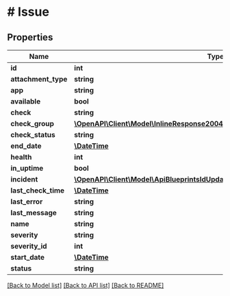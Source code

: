 # # Issue

## Properties

Name | Type | Description | Notes
------------ | ------------- | ------------- | -------------
**id** | **int** |  | [optional]
**attachment_type** | **string** |  | [optional]
**app** | **string** |  | [optional]
**available** | **bool** |  | [optional]
**check** | **string** |  | [optional]
**check_group** | [**\OpenAPI\Client\Model\InlineResponse20040AppDeployInstance**](InlineResponse20040AppDeployInstance.md) |  | [optional]
**check_status** | **string** |  | [optional]
**end_date** | [**\DateTime**](\DateTime.md) |  | [optional]
**health** | **int** |  | [optional]
**in_uptime** | **bool** |  | [optional]
**incident** | [**\OpenAPI\Client\Model\ApiBlueprintsIdUpdatePermissionsResourcePermissionSites**](ApiBlueprintsIdUpdatePermissionsResourcePermissionSites.md) |  | [optional]
**last_check_time** | [**\DateTime**](\DateTime.md) |  | [optional]
**last_error** | **string** |  | [optional]
**last_message** | **string** |  | [optional]
**name** | **string** |  | [optional]
**severity** | **string** |  | [optional]
**severity_id** | **int** |  | [optional]
**start_date** | [**\DateTime**](\DateTime.md) |  | [optional]
**status** | **string** |  | [optional]

[[Back to Model list]](../../README.md#models) [[Back to API list]](../../README.md#endpoints) [[Back to README]](../../README.md)

